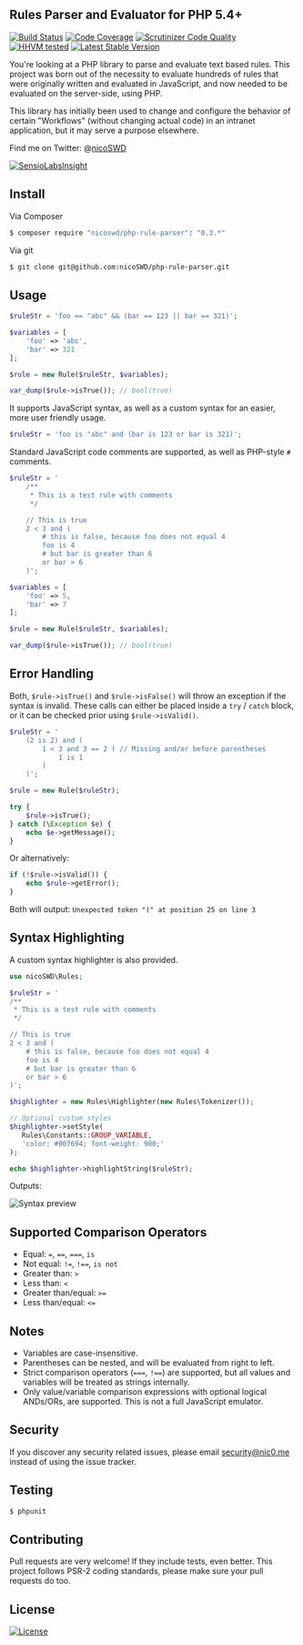 ## Rules Parser and Evaluator for PHP 5.4+

[![Build Status](https://scrutinizer-ci.com/g/nicoSWD/php-rule-parser/badges/build.png?b=master)](https://travis-ci.org/nicoSWD/php-rule-parser) [![Code Coverage](https://scrutinizer-ci.com/g/nicoSWD/php-rule-parser/badges/coverage.png?b=master)](https://scrutinizer-ci.com/g/nicoSWD/php-rule-parser/?branch=master) [![Scrutinizer Code Quality](https://img.shields.io/scrutinizer/g/nicoswd/php-rule-parser.svg?b=master)](https://scrutinizer-ci.com/g/nicoSWD/php-rule-parser/?branch=master) [![HHVM tested](https://img.shields.io/hhvm/nicoswd/php-rule-parser.svg)](https://travis-ci.org/nicoSWD/php-rule-parser) [![Latest Stable Version](https://img.shields.io/packagist/v/nicoswd/php-rule-parser.svg)](https://packagist.org/packages/nicoswd/php-rule-parser)

You're looking at a PHP library to parse and evaluate text based rules. This project was born out of the necessity to evaluate hundreds of rules that were originally written and evaluated in JavaScript, and now needed to be evaluated on the server-side, using PHP.

This library has initially been used to change and configure the behavior of certain "Workflows" (without changing actual code) in an intranet application, but it may serve a purpose elsewhere.


Find me on Twitter: @[nicoSWD](https://twitter.com/nicoSWD)

[![SensioLabsInsight](https://insight.sensiolabs.com/projects/67203389-970c-419c-9430-a7f9a005bd94/big.png)](https://insight.sensiolabs.com/projects/67203389-970c-419c-9430-a7f9a005bd94)

## Install

Via Composer

``` bash
$ composer require "nicoswd/php-rule-parser": "0.3.*"
```

Via git
``` bash
$ git clone git@github.com:nicoSWD/php-rule-parser.git
```


## Usage

```php
$ruleStr = 'foo == "abc" && (bar == 123 || bar == 321)';

$variables = [
    'foo' => 'abc',
    'bar' => 321
];

$rule = new Rule($ruleStr, $variables);

var_dump($rule->isTrue()); // bool(true)
```

It supports JavaScript syntax, as well as a custom syntax for an easier, more user friendly usage.

```php
$ruleStr = 'foo is "abc" and (bar is 123 or bar is 321)';
```

Standard JavaScript code comments are supported, as well as PHP-style `#` comments.

```php
$ruleStr = '
    /**
     * This is a test rule with comments
     */

    // This is true
    2 < 3 and (
        # this is false, because foo does not equal 4
        foo is 4
        # but bar is greater than 6
        or bar > 6
    )';

$variables = [
    'foo' => 5,
    'bar' => 7
];

$rule = new Rule($ruleStr, $variables);

var_dump($rule->isTrue()); // bool(true)
```

## Error Handling
Both, `$rule->isTrue()` and `$rule->isFalse()` will throw an exception if the syntax is invalid. These calls can either be placed inside a `try` / `catch` block, or it can be checked prior using `$rule->isValid()`.

```php
$ruleStr = '
    (2 is 2) and (
        1 < 3 and 3 == 2 ( // Missing and/or before parentheses
            1 is 1
        )
    )';

$rule = new Rule($ruleStr);

try {
    $rule->isTrue();
} catch (\Exception $e) {
    echo $e->getMessage();
}
```

Or alternatively:

```php
if (!$rule->isValid()) {
    echo $rule->getError();
}
```

Both will output: `Unexpected token "(" at position 25 on line 3`

## Syntax Highlighting

A custom syntax highlighter is also provided.

```php
use nicoSWD\Rules;

$ruleStr = '
/**
 * This is a test rule with comments
 */

// This is true
2 < 3 and (
    # this is false, because foo does not equal 4
    foo is 4
    # but bar is greater than 6
    or bar > 6
)';

$highlighter = new Rules\Highlighter(new Rules\Tokenizer());

// Optional custom styles
$highlighter->setStyle(
   Rules\Constants::GROUP_VARIABLE,
   'color: #007694; font-weight: 900;'
);

echo $highlighter->highlightString($ruleStr);
```

Outputs:

![Syntax preview](https://s3.amazonaws.com/f.cl.ly/items/2U1j2T0M1q3U0D1t1t1D/Screen%20Shot%202015-07-22%20at%2016.51.47.png)

## Supported Comparison Operators
- Equal: `=`, `==`, `===`, `is`
- Not equal: `!=`, `!==`, `is not`
- Greater than: `>`
- Less than: `<`
- Greater than/equal: `>=`
- Less than/equal: `<=`

## Notes
- Variables are case-insensitive.
- Parentheses can be nested, and will be evaluated from right to left.
- Strict comparison operators (`===`, `!==`) are supported, but all values and variables will be treated as strings internally.
- Only value/variable comparison expressions with optional logical ANDs/ORs, are supported. This is not a full JavaScript emulator.

## Security

If you discover any security related issues, please email security@nic0.me instead of using the issue tracker.

## Testing

``` bash
$ phpunit
```

## Contributing
Pull requests are very welcome! If they include tests, even better. This project follows PSR-2 coding standards, please make sure your pull requests do too.

## License

[![License](https://img.shields.io/packagist/l/nicoSWD/php-rule-parser.svg)](https://packagist.org/packages/nicoswd/php-rules-parser)
